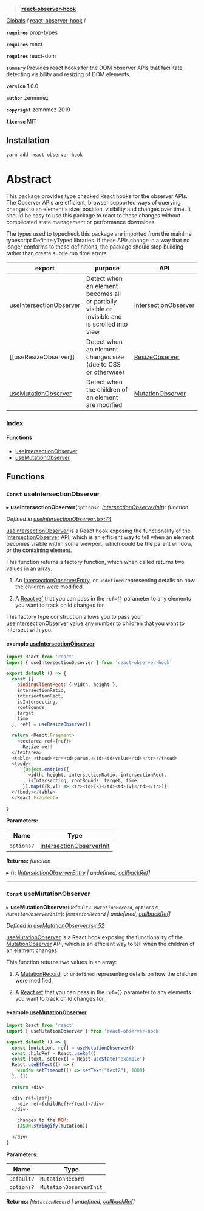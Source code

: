 > **[react-observer-hook](README.md)**

[Globals]() / [react-observer-hook](README.md) /

**`requires`** prop-types

**`requires`** react

**`requires`** react-dom

**`summary`** Provides react hooks for the DOM observer APIs that facilitate detecting visibility and resizing of DOM elements.

**`version`** 1.0.0

**`author`** zemnmez

**`copyright`** zemnmez 2019

**`license`** MIT
## Installation

```bash
yarn add react-observer-hook
```
# Abstract
This package provides type checked React hooks for the observer APIs. The Observer APIs are efficient, browser supported ways
of querying changes to an element's size, position, visibility and changes over time. It should be easy to
use this package to react to these changes without complicated state management or performance downsides.

The types used to typecheck this package are imported from the mainline typescript DefinitelyTyped libraries.
If these APIs change in a way that no longer conforms to these definitions, the package should stop building
rather than create subtle run time errors.

| export | purpose | API  |
|--------|---------|------|
| [useIntersectionObserver](README.md#const-useintersectionobserver) | Detect when an element becomes all or partially visible or invisible and is scrolled into view | [IntersectionObserver][mdn: IntersectionObserver] |
| [[useResizeObserver]] | Detect when an element changes size (due to CSS or otherwise) | [ResizeObserver][mdn: ResizeObserver] |
| [useMutationObserver](README.md#const-usemutationobserver) | Detect when the children of an element are modified | [MutationObserver][mdn: MutationObserver] |

[mdn: IntersectionObserver]: https://developer.mozilla.org/en-US/docs/Web/API/Intersection_Observer_API "Mozilla Developer Network: IntersectionObserver"
[mdn: MutationObserver]: https://developer.mozilla.org/en-US/docs/Web/API/MutationObserver "Mozilla Developer Network: MutationObserver"
[mdn: ResizeObserver]: https://developer.mozilla.org/en-US/docs/Web/API/ResizeObserver "Mozilla Developer Network: ResizeObserver"

### Index

#### Functions

* [useIntersectionObserver](README.md#const-useintersectionobserver)
* [useMutationObserver](README.md#const-usemutationobserver)

## Functions

### `Const` useIntersectionObserver

▸ **useIntersectionObserver**(`options?`: *[IntersectionObserverInit]()*): *function*

*Defined in [useIntersectionObserver.tsx:74](https://github.com/Zemnmez/react-dom-observer/blob/9feaca5/src/useIntersectionObserver.tsx#L74)*

[useIntersectionObserver](README.md#const-useintersectionobserver) is a React hook exposing the functionality of the
[IntersectionObserver][mdn: IntersectionObserver] API, which is an efficient way to
tell when an element becomes visible within some viewport, which could be
the parent window, or the containing element.

This function returns a factory function, which when called returns two values in an array:

1. An [IntersectionObserverEntry][mdn: IntersectionObserverEntry], or `undefined` representing
details on how the children were modified.

2. A [React ref][react docs: react ref] that you can pass in the `ref={}`
parameter to any elements you want to track child changes for.

This factory type construction allows you to pass your useIntersectionObserver value
any number to children that you want to intersect with you.

[mdn: IntersectionObserver]: https://developer.mozilla.org/en-US/docs/Web/API/IntersectionObserver "MDN docs: IntersectionObserver"
[mdn: IntersectionObserverEntry]: https://developer.mozilla.org/en-US/docs/Web/API/IntersectionObserverEntry "MDN docs: IntersectionObserverEntry"
[react docs: react ref]: https://reactjs.org/docs/refs-and-the-dom.html "React Docs: Refs and the DOM"

#### example [useIntersectionObserver](example/src/useIntersectionObserver.js)

```javascript
import React from 'react'
import { useIntersectionObserver } from 'react-observer-hook'

export default () => {
  const [{
    bindingClientRect: { width, height },
    intersectionRatio,
    intersectionRect,
    isIntersecting,
    rootBounds,
    target,
    time
  }, ref] = useResizeObserver()

  return <React.Fragment>
    <textarea ref={ref}>
      Resize me!!
  </textarea>
  <table> <thead><tr><td>param,</td><td>value</td></tr></thead>
  <tbody>
      {Object.entries({
        width, height, intersectionRatio, intersectionRect,
        isIntersecting, rootBounds, target, time
      }).map(([k,v]) => <tr><td>{k}</td><td>{v}</td></tr>)}
  </tbody></table>
  </React.Fragment>

}

```

**Parameters:**

Name | Type |
------ | ------ |
`options?` | [IntersectionObserverInit]() |

**Returns:** *function*

▸ (): *[[IntersectionObserverEntry]() | undefined, [callbackRef]()]*

___

### `Const` useMutationObserver

▸ **useMutationObserver**(`Default?`: *`MutationRecord`*, `options?`: *`MutationObserverInit`*): *[`MutationRecord` | undefined, [callbackRef]()]*

*Defined in [useMutationObserver.tsx:52](https://github.com/Zemnmez/react-dom-observer/blob/9feaca5/src/useMutationObserver.tsx#L52)*

[useMutationObserver](README.md#const-usemutationobserver) is a React hook exposing the functionality of the
[MutationObserver][mdn: MutationObserver] API, which is an efficient way to
tell when the children of an element changes.

This function returns two values in an array:

1. A [MutationRecord][mdn: MutationRecord], or `undefined` representing
details on how the children were modified.

2. A [React ref][react docs: react ref] that you can pass in the `ref={}`
parameter to any elements you want to track child changes for.

[mdn: MutationObserver]: https://developer.mozilla.org/en-US/docs/Web/API/MutationObserver "MDN docs: MutationObserver"
[mdn: MutationRecord]: https://developer.mozilla.org/en-US/docs/Web/API/MutationRecord "MDN docs: MutationRecord"
[react docs: react ref]: https://reactjs.org/docs/refs-and-the-dom.html "React Docs: Refs and the DOM"

#### example [useMutationObserver](example/src/useMutationObserver.js)

```javascript
import React from 'react'
import { useMutationObserver } from 'react-observer-hook'

export default () => {
  const [mutation, ref] = useMutationObserver()
  const childRef = React.useRef()
  const [text, setText] = React.useState("example")
  React.useEffect(() => {
    window.setTimeout(() => setText("text2"), 1000)
  }, [])

  return <div>

  <div ref={ref}>
    <div ref={childRef}>{text}</div>
  </div>

    changes to the DOM:
    {JSON.stringify(mutation)}

  </div>
}

```

**Parameters:**

Name | Type |
------ | ------ |
`Default?` | `MutationRecord` |
`options?` | `MutationObserverInit` |

**Returns:** *[`MutationRecord` | undefined, [callbackRef]()]*
